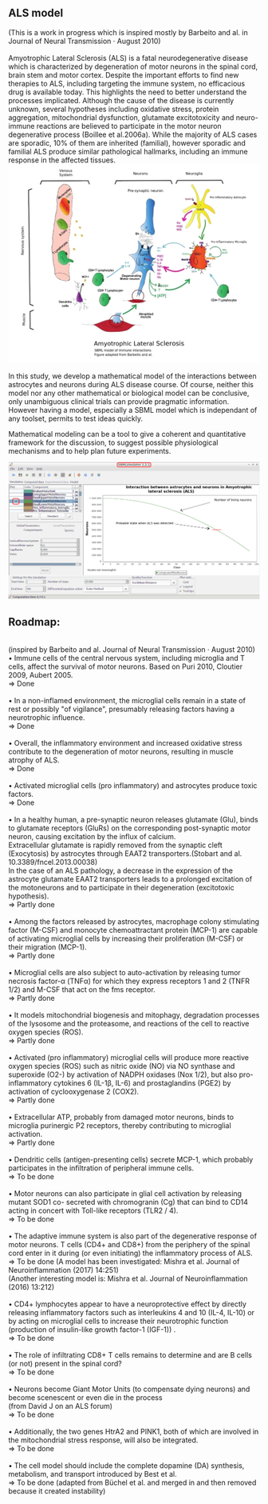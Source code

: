 <h2>ALS model</h2>
(This is a work in progress which is inspired mostly by Barbeito and al. in Journal of Neural Transmission · August 2010) 
<br><br>
Amyotrophic Lateral Sclerosis (ALS) is a fatal neurodegenerative disease which is characterized by degeneration of motor neurons in the spinal cord, brain stem and motor cortex.
Despite the important efforts to find new therapies to ALS, including targeting the immune system, no efficacious drug is available today. 
This highlights the need to better understand the processes implicated.
Although the cause of the disease is currently unknown, several hypotheses including oxidative stress, protein aggregation, mitochondrial dysfunction, glutamate excitotoxicity and neuro-immune reactions are believed to participate in the motor neuron degenerative process (Boillee et al.2006a). 
While the majority of ALS cases are sporadic, 10% of them are inherited (familial), however sporadic and familial ALS produce similar pathological hallmarks, including an immune response in the affected tissues.
<img src="https://raw.githubusercontent.com/Hjertesvikt/ALS_model/master/ALS_immune_system_v3.jpeg">

In this study, we develop a mathematical model of the interactions between astrocytes and neurons during ALS disease course.
Of course, neither this model nor any other mathematical or biological model can be conclusive, only unambiguous clinical trials can provide pragmatic information. However having a model, especially a SBML model which is independant of any toolset, permits to test ideas quickly.

Mathematical modeling can be a tool to give a coherent and quantitative framework for the discussion, to suggest possible physiological mechanisms and to help plan future experiments.

<img src="https://raw.githubusercontent.com/Hjertesvikt/ALS_model/master/ALS-SBML-ScreenCapture.png">


<h2>Roadmap: </h2><br>
(inspired by Barbeito and al. Journal of Neural Transmission · August 2010) 
<br>
• Immune cells of the central nervous system, including microglia and T cells, affect the
survival of motor neurons. Based on Puri 2010, Cloutier 2009, Aubert 2005.<br>
=> Done<br>
<br>
• In a non-inflamed environment, the microglial cells remain in a state of rest or possibly "of
vigilance", presumably releasing factors having a neurotrophic influence.<br>
=> Done<br>
<br>
• Overall, the inflammatory environment and increased oxidative stress contribute to the
degeneration of motor neurons, resulting in muscle atrophy of ALS.<br>
=> Done<br>
<br>
• Activated microglial cells (pro inflammatory) and astrocytes produce toxic factors.<br>
=> Done<br>
<br>
• In a healthy human, a pre-synaptic neuron releases glutamate (Glu), binds to
glutamate receptors (GluRs) on the corresponding post-synaptic motor neuron, causing
excitation by the influx of calcium.<br>
Extracellular glutamate is rapidly removed from the synaptic cleft (Exocytosis) by
astrocytes through EAAT2 transporters.(Stobart and al. 10.3389/fncel.2013.00038)<br>
In the case of an ALS pathology, a decrease in the expression of the astrocyte glutamate
EAAT2 transporters leads to a prolonged excitation of the motoneurons and to participate in
their degeneration (excitotoxic hypothesis).<br>
=> Partly done  <br>
<br>
• Among the factors released by astrocytes, macrophage colony stimulating factor (M-CSF)
and monocyte chemoattractant protein (MCP-1) are capable of activating microglial cells
by increasing their proliferation (M-CSF) or their migration (MCP-1).<br>
=> Partly done<br>
<br>
• Microglial cells are also subject to auto-activation by releasing tumor necrosis factor-α
(TNFα) for which they express receptors 1 and 2 (TNFR 1/2) and M-CSF that act on the fms
receptor.<br>
=> Partly done<br>
<br>
• It models mitochondrial biogenesis and mitophagy, degradation processes of the lysosome
and the proteasome, and reactions of the cell to reactive oxygen species (ROS).<br>
=> Partly done<br>
<br>
• Activated (pro inflammatory) microglial cells will produce more reactive oxygen species
(ROS) such as nitric oxide (NO) via NO synthase and superoxide (O2-) by activation of
NADPH oxidases (Nox 1/2), but also pro-inflammatory cytokines 6 (IL-1β, IL-6) and
prostaglandins (PGE2) by activation of cyclooxygenase 2 (COX2).<br>
=> Partly done<br>
<br>
• Extracellular ATP, probably from damaged motor neurons, binds to microglia purinergic P2
receptors, thereby contributing to microglial activation.<br>
=> Partly done<br>
<br>
• Dendritic cells (antigen-presenting cells) secrete MCP-1, which probably participates in the
infiltration of peripheral immune cells.<br>
=> To be done<br>
<br>
• Motor neurons can also participate in glial cell activation by releasing mutant SOD1 co-
secreted with chromogranin (Cg) that can bind to CD14 acting in concert with Toll-like
receptors (TLR2 / 4).<br>
=> To be done<br>
<br>
• The adaptive immune system is also part of the degenerative response of motor neurons. T
cells (CD4+ and CD8+) from the periphery of the spinal cord enter in it during (or even
initiating) the inflammatory process of ALS.<br>
=> To be done 
(A model has been investigated: Mishra et al. Journal of Neuroinflammation (2017) 14:251)<br>
(Another interesting model is: Mishra et al. Journal of Neuroinflammation (2016) 13:212)<br>
<br>
• CD4+ lymphocytes appear to have a neuroprotective effect by directly releasing
inflammatory factors such as interleukins 4 and 10 (IL-4, IL-10) or by acting on microglial
cells to increase their neurotrophic function (production of insulin-like growth factor-1
(IGF-1)) .<br>
=> To be done<br>
<br>
• The role of infiltrating CD8+ T cells remains to determine and are B cells (or not) present in the
spinal cord?<br>
=> To be done<br>
<br>
• Neurons become Giant Motor Units (to compensate dying neurons) and become scenescent or even die in the process<br>
(from David J on an ALS forum)<br>
=> To be done<br>
<br>
• Additionally, the two genes HtrA2 and PINK1, both of which are involved in the
mitochondrial stress response, will also be integrated.<br>
=> To be done<br>
<br>
• The cell model should include the complete dopamine (DA) synthesis, metabolism, and transport
introduced by Best et al.<br>
=> To be done (adapted from Büchel et al. and merged in and then removed because it created instability)<br>
<br>





